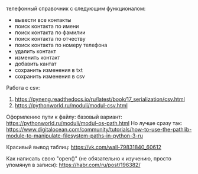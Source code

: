 телефонный справочник с следующим функционалом:
- вывести все контакты
- поиск контакта по имени
- поиск контакта по фамилии
- поиск контакта по отчеству
- поиск контакта по номеру телефона
- удалить контакт
- изменить контакт
- добавить кантат
- сохранить изменения в txt
- сохранить изменения в csv

Работа с csv:
1. https://pyneng.readthedocs.io/ru/latest/book/17_serialization/csv.html
2. https://pythonworld.ru/moduli/modul-csv.html

Оформлению пути к файлу:
базовый вариант: https://pythonworld.ru/moduli/modul-os-path.html
Но лучше сразу так: https://www.digitalocean.com/community/tutorials/how-to-use-the-pathlib-module-to-manipulate-filesystem-paths-in-python-3-ru

Красивый вывод таблиц: https://vk.com/wall-79831840_60612

Как написать свою "open()" (не обязательно к изучению, просто упомянул в записи): https://habr.com/ru/post/196382/